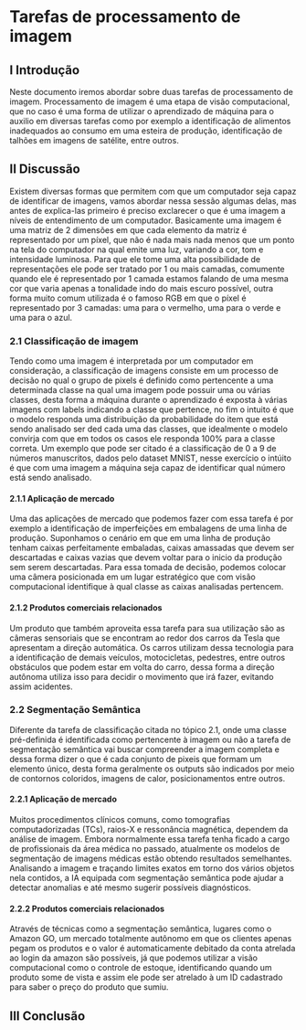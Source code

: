 # Tarefas de processamento de imagem

## I Introdução

Neste documento iremos abordar sobre duas tarefas de processamento de imagem. Processamento de imagem é uma etapa de visão computacional, que no caso é uma forma de utilizar o aprendizado de máquina para o auxilio em diversas tarefas como por exemplo a identificação de alimentos inadequados ao consumo em uma esteira de produção, identificação de talhões em imagens de satélite, entre outros.

## II Discussão

Existem diversas formas que permitem com que um computador seja capaz de identificar de imagens, vamos abordar nessa sessão algumas delas, mas antes de explica-las primeiro é preciso exclarecer o que é uma imagem a níveis de entendimento de um computador. Basicamente uma imagem é uma matriz de 2 dimensões em que cada elemento da matriz é representado por um píxel, que não é nada mais nada menos que um ponto na tela do computador na qual emite uma luz, variando a cor, tom e intensidade luminosa. Para que ele tome uma alta possibilidade de representações ele pode ser tratado por 1 ou mais camadas, comumente quando ele é representado por 1 camada estamos falando de uma mesma cor que varia apenas a tonalidade indo do mais escuro possível, outra forma muito comum utilizada é o famoso RGB em que o píxel é representado por 3 camadas: uma para o vermelho, uma para o verde e uma para o azul.


### 2.1 Classificação de imagem

Tendo como uma imagem é interpretada por um computador em consideração, a classificação de imagens consiste em um processo de decisão no qual o grupo de pixels é definido como pertencente a uma determinada classe na qual uma imagem pode possuir uma ou várias classes, desta forma a máquina durante o aprendizado é exposta à várias imagens com labels indicando a classe que pertence, no fim o intuito é que o modelo responda uma distribuição da probabilidade do item que está sendo analisado ser ded cada uma das classes, que idealmente o modelo convirja com que em todos os casos ele responda 100% para a classe correta.
Um exemplo que pode ser citado é a classificação de 0 a 9 de números manuscritos, dados pelo dataset MNIST, nesse exercício o intúito é que com uma imagem a máquina seja capaz de identificar qual número está sendo analisado.

#### 2.1.1 Aplicação de mercado

Uma das aplicações de mercado que podemos fazer com essa tarefa é por exemplo a identificação de imperfeições em embalagens de uma linha de produção. Suponhamos o cenário em que em uma linha de produção tenham caixas perfeitamente embaladas, caixas amassadas que devem ser descartadas e caixas vazias que devem voltar para o inicio da produção sem serem descartadas. Para essa tomada de decisão, podemos colocar uma câmera posicionada em um lugar estratégico que com visão computacional identifique à qual classe as caixas analisadas pertencem.

#### 2.1.2 Produtos comerciais relacionados

Um produto que também aproveita essa tarefa para sua utilização são as câmeras sensoriais que se encontram ao redor dos carros da Tesla que apresentam a direção automática. Os carros utilizam dessa tecnologia para a identificação de demais veículos, motocicletas, pedestres, entre outros obstáculos que podem estar em volta do carro, dessa forma a direção autônoma utiliza isso para decidir o movimento que irá fazer, evitando assim acidentes.

### 2.2 Segmentação Semântica

Diferente da tarefa de classificação citada no tópico 2.1, onde uma classe pré-definida é identificada como pertencente à imagem ou não a tarefa de segmentação semântica vai buscar compreender a imagem completa e dessa forma dizer o que é cada conjunto de pixeis que formam um elemento único, desta forma geralmente os outputs são indicados por meio de contornos coloridos, imagens de calor, posicionamentos entre outros.

#### 2.2.1 Aplicação de mercado

Muitos procedimentos clínicos comuns, como tomografias computadorizadas (TCs), raios-X e ressonância magnética, dependem da análise de imagem. Embora normalmente essa tarefa tenha ficado a cargo de profissionais da área médica no passado, atualmente os modelos de segmentação de imagens médicas estão obtendo resultados semelhantes. Analisando a imagem e traçando limites exatos em torno dos vários objetos nela contidos, a IA equipada com segmentação semântica pode ajudar a detectar anomalias e até mesmo sugerir possíveis diagnósticos.

#### 2.2.2 Produtos comerciais relacionados

Através de técnicas como a segmentação semântica, lugares como o Amazon GO, um mercado totalmente autônomo em que os clientes apenas pegam os produtos e o valor é automaticamente debitado da conta atrelada ao login da amazon são possíveis, já que podemos utilizar a visão computacional como o controle de estoque, identificando quando um produto some de vista e assim ele pode ser atrelado à um ID cadastrado para saber o preço do produto que sumiu.

## III Conclusão